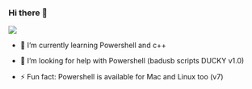 ### Hi there 👋

<!--
- 🔭 I’m currently working on ...
- 🌱 I’m currently learning ...
- 👯 I’m looking to collaborate on ...
- 🤔 I’m looking for help with ...
- 💬 Ask me about ...
- 📫 How to reach me: ...
- 😄 Pronouns: ...
- ⚡ Fun fact: ...
-->
![](https://github-readme-stats.vercel.app/api?username=SuperJakov&show_icons=true)


- 🌱 I’m currently learning Powershell and c++

- 🤔 I’m looking for help with Powershell (badusb scripts DUCKY v1.0)

- ⚡ Fun fact: Powershell is available for Mac and Linux too (v7)
